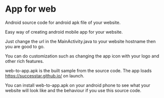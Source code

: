 # App for web

Android source code for android apk file of your website.

Easy way of creating android mobile app for your website.

Just change the url in the  MainActivity.java to your website hostname  then you  are  good to go. 

You can do customization such  as changing the app icon with your logo and other rich features.

web-to-app.apk is the built sample from the source code. The app loads https://successtar.github.io/ on launch.

You can install web-to-app.apk on your android phone to see what your website will look like and the behaviour if you use this source code.
